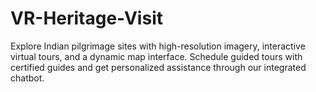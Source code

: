 # VR-Heritage-Visit
Explore Indian pilgrimage sites with high-resolution imagery, interactive virtual tours, and a dynamic map interface. Schedule guided tours with certified guides and get personalized assistance through our integrated chatbot.
